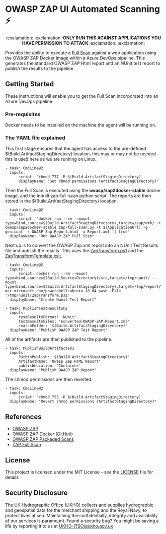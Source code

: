 # OWASP ZAP UI Automated Scanning :zap:
<p align="center"> :exclamation: :exclamation:  <b> ONLY RUN THIS AGAINST APPLICATIONS YOU HAVE PERMISSION TO ATTACK </b> :exclamation: :exclamation: </p>

Provides the ability to execute a [Full Scan](https://github.com/zaproxy/zaproxy/wiki/ZAP-Full-Scan]) against a web application using the OWASP ZAP Docker image within a Azure DevOps pipeline. This generates the standard OWASP ZAP Html report and an NUnit test report to publish the results to the pipeline. 

## Getting Started
These instructions will enable you to get the Full Scan incorporated into an Azure DevOps pipeline. 

### Pre-requisites
Docker needs to be installed on the machine the agent will be running on.

### The YAML file explained
This first stage ensures that the agent has access to the pre-defined $(Build.ArtifactStagingDirectory) location, this may or may not be needed - this is used here as we are running on Linux.

    - task: CmdLine@2
      inputs:
          script: 'chmod 777 -R $(Build.ArtifactStagingDirectory)'
          displayName: "Set chmod permissions (ArtifactStagingDirectory)"

Then the Full Scan is executed using the **owasp/zap2docker-stable** docker image, and the inbuilt zap-full-scan python script. The reports are then stored in the $(Build.ArtifactStagingDirectory) location.

    - task: CmdLine@2
	  inputs:
	      script: 'docker run --rm --mount type=bind,source=$(Build.ArtifactStagingDirectory),target=/zap/wrk/ -t owasp/zap2docker-stable zap-full-scan.py -t $(ApplicationUrl) -g gen.conf -r OWASP-Zap-Report.html -x Report.xml || true' 
	  displayName: "Run OWASP ZAP Full Scan"
		  
Next up is to convert the OWASP Zap xml report into an NUnit Test Results file and publish the results. This uses the [ZapTransform.ps1](https://github.com/UKHO/owasp-zap-ui-scan/blob/master/src/ZapTransform.ps1 "ZapTransform.ps1") and the [ZapTransformTemplate.xslt](https://github.com/UKHO/owasp-zap-ui-scan/blob/master/src/ZapTransformTemplate.xslt "ZapTransformTemplate.xslt").

    - task: CmdLine@2  
      inputs:
          script: docker run --rm --mount type=bind,source=$(Build.SourcesDirectory)/src,target=/tmp/nunit/ --mount type=bind,source=$(Build.ArtifactStagingDirectory),target=/tmp/report/ mcr.microsoft.com/powershell:ubuntu-18.04 pwsh -File '/tmp/nunit/ZapTransform.ps1'
      displayName: "Create Nunit Test Report"
    
    - task: PublishTestResults@2
      inputs:
          testResultsFormat: 'NUnit'
          testResultsFiles: 'Converted-OWASP-ZAP-Report.xml'
          searchFolder: '$(Build.ArtifactStagingDirectory)'
      displayName: "Publish OWASP ZAP Test Report"

All of the artifacts are then published to the pipeline.

    - task: PublishBuildArtifacts@1
	  inputs:
          PathtoPublish: '$(Build.ArtifactStagingDirectory)'
          ArtifactName: 'Owasp Zap HTML Report'
          publishLocation: 'Container'
      displayName: "Publish OWASP ZAP Report"

The chmod permissions are then reverted.

    - task: CmdLine@2
      inputs:
          script: 'chmod 755 -R $(Build.ArtifactStagingDirectory)'
      displayName: "Revert chmod permissions (ArtifactStagingDirectory)"

## References
 - [OWASP ZAP](https://www.owasp.org/index.php/OWASP_Zed_Attack_Proxy_Project)
 - [OWASP ZAP Docker (GitHub)](https://github.com/zaproxy/zaproxy/wiki/Docker)
 - [OWASP ZAP Packaged Scans](https://github.com/zaproxy/zaproxy/wiki/Packaged-Scans) 
 - [ZAP Full Scan](https://github.com/zaproxy/zaproxy/wiki/ZAP-Full-Scan)

## License 
This project is licensed under the MIT License - see the [LICENSE](https://github.com/UKHO/owasp-zap-ui-scan/blob/master/LICENSE) file for details

## Security Disclosure
The UK Hydrographic Office (UKHO) collects and supplies hydrographic and geospatial data for the merchant shipping and the Royal Navy, to protect lives at sea. Maintaining the confidentially, integrity and availability of our services is paramount. Found a security bug? You might be saving a life by reporting it to us at UKHO-ITSO@ukho.gov.uk
